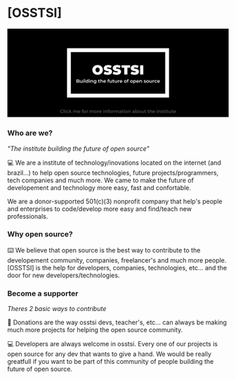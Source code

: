 # [OSSTSI]

<a href="https://github.com/osstsi/osstsi/">
  <img src="profile/osstsi.png" alt="Institute Banner" />
</a>

### Who are we?

*"The institute building the future of open source"*

:computer: We are a institute of technology/inovations located on the internet (and brazil...) to help open source technologies, future projects/programmers, tech companies and much more. We came to make the future of developement and technology more easy, fast and confortable.

We are a donor-supported 501(c)(3) nonprofit company that help's people and enterprises to code/develop more easy and find/teach new professionals.

### Why open source?

:keyboard: We believe that open source is the best way to contribute to the developement community, companies, freelancer's and much more people. [OSSTSI] is the help for developers, companies, technologies, etc... and the door for new developers/technologies.

### Become a supporter

*Theres 2 basic ways to contribute*

💸 Donations are the way osstsi devs, teacher's, etc... can always be making much more projects for helping the open source community.

:computer: Developers are always welcome in osstsi. Every one of our projects is open source for any dev that wants to give a hand. We would be really greatfull if you want to be part of this community of people building the future of open source.
